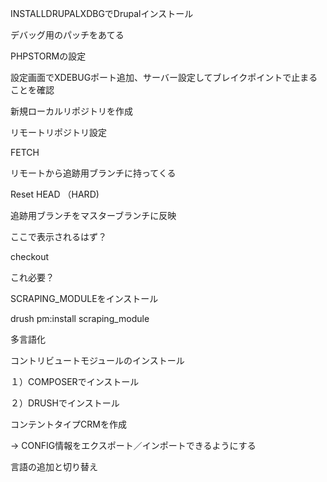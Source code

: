 INSTALLDRUPALXDBGでDrupalインストール

デバッグ用のパッチをあてる

PHPSTORMの設定

設定画面でXDEBUGポート追加、サーバー設定してブレイクポイントで止まることを確認

新規ローカルリポジトリを作成

リモートリポジトリ設定

FETCH

リモートから追跡用ブランチに持ってくる

Reset HEAD （HARD)

追跡用ブランチをマスターブランチに反映

ここで表示されるはず？

checkout

これ必要？

SCRAPING_MODULEをインストール

drush pm:install scraping_module

多言語化

コントリビュートモジュールのインストール

１）COMPOSERでインストール

２）DRUSHでインストール

コンテントタイプCRMを作成

→ CONFIG情報をエクスポート／インポートできるようにする



言語の追加と切り替え




